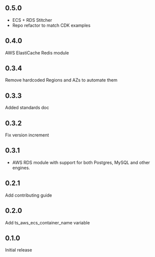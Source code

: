 0.5.0
---
* ECS + RDS Stitcher
* Repo refactor to match CDK examples
 
0.4.0
---
AWS ElastiCache Redis module
 
0.3.4
---
Remove hardcoded Regions and AZs to automate them
 
0.3.3
---
Added standards doc
 
0.3.2
---
Fix version increment
 
0.3.1
---
- AWS RDS module with support for both Postgres, MySQL and other engines.
 
0.2.1
---
Add contributing guide
 
0.2.0
---
Add ts_aws_ecs_container_name variable
 
0.1.0
---
Initial release
 
